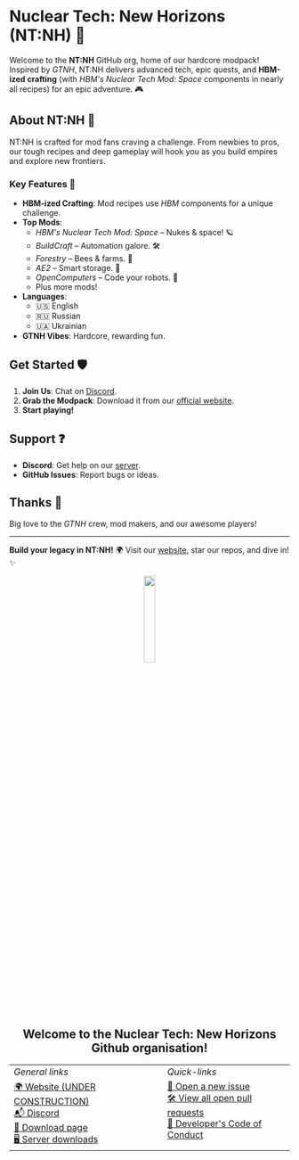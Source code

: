
# Nuclear Tech: New Horizons (NT:NH) 🚀

Welcome to the **NT:NH** GitHub org, home of our hardcore modpack! Inspired by *GTNH*, NT:NH delivers advanced tech, epic quests, and **HBM-ized crafting** (with *HBM's Nuclear Tech Mod: Space* components in nearly all recipes) for an epic adventure. 🎮

## About NT:NH 🌌
NT:NH is crafted for mod fans craving a challenge. From newbies to pros, our tough recipes and deep gameplay will hook you as you build empires and explore new frontiers.

### Key Features 🔧
- **HBM-ized Crafting**: Mod recipes use *HBM* components for a unique challenge.
- **Top Mods**:
  - *HBM's Nuclear Tech Mod: Space* – Nukes & space! 🪐
  - *BuildCraft* – Automation galore. 🛠️
  - *Forestry* – Bees & farms. 🌳
  - *AE2* – Smart storage. 💾
  - *OpenComputers* – Code your robots. 🤖
  - Plus more mods!
- **Languages**:
  - 🇺🇸 English
  - 🇷🇺 Russian
  - 🇺🇦 Ukrainian
- **GTNH Vibes**: Hardcore, rewarding fun.

## Get Started 🛡️
1. **Join Us**: Chat on [Discord](https://discord.gg/wtNVzeE5QB).
2. **Grab the Modpack**: Download it from our [official website](https://nuclear-tech-new-horizons.github.io/).
3. **Start playing!**

## Support ❓
- **Discord**: Get help on our [server](https://discord.gg/wtNVzeE5QB).
- **GitHub Issues**: Report bugs or ideas.

## Thanks 🙌
Big love to the *GTNH* crew, mod makers, and our awesome players!

---

**Build your legacy in NT:NH!** 🌍 Visit our [website](https://nuclear-tech-new-horizons.github.io/), star our repos, and dive in! ✨


<p align="center">
    <img width="20%" max-height="20%" src="https://cdn-icons-png.flaticon.com/512/5650/5650380.png">
</p>

<h2 align="center">Welcome to the Nuclear Tech: New Horizons Github organisation!</h2>


<table align="center">
  <tr>
    <td><i>General links</i></td>
    <td><i>Quick-links</i></td>
  </tr>
  <tr>
    <td valign="top">
      <a href="https://nuclear-tech-new-horizons.github.io">🌍 Website (UNDER CONSTRUCTION)</a><br>
      <a href="https://discord.gg/wtNVzeE5QB">📬 Discord</a><br>
      <a href="https://github.com/Nuclear-Tech-New-Horizons/NTNH/releases">🔧 Download page</a><br>
      <a href="https://github.com/Nuclear-Tech-New-Horizons/NTNH/tree/server/forge">🖥️ Server downloads</a><br>
    </td>
    <td valign="top">
      <a href="https://github.com/Nuclear-Tech-New-Horizons/NTNH/issues/new/choose">🐞 Open a new issue</a><br>
      <a href="https://github.com/pulls?q=is%3Aopen+is%3Apr+org%3ANuclear-Tech-New-Horizons+archived%3Afalse+draft%3Afalse">🛠️ View all open pull requests</a><br>
      <a href="https://github.com/GTNewHorizons/GTNH-Dev-Doc/blob/master/developer's%20code%20of%20conduct.md">📜 Developer's Code of Conduct</a><br>
    </td>
  </tr>
</table>
